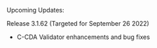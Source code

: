 
Upcoming Updates:

Release 3.1.62 (Targeted for September 26 2022)
* C-CDA Validator enhancements and bug fixes
